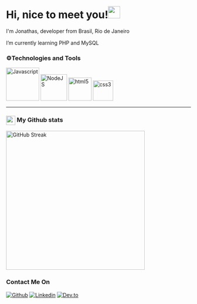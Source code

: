 <h1>Hi, nice to meet you!<img src="https://images.assets-landingi.com/uc/20e3d05d-961d-449d-905b-a543e0cd04e5/giphy5.gif" width="33" align="bottom" style="max-width: 100%; display: inline-block"></h1>

I'm Jonathas, developer from Brasil, Rio de Janeiro 
<img src="https://user-images.githubusercontent.com/102678837/178667298-cd81b7a9-3d88-4945-8e93-4ae5f308911a.png" style="plastic" width="15" align="center" style="max-width: 100%; display: inline-block"> 

I’m currently learning PHP and MySQL

<h3>⚙Technologies and Tools</h3>

<div style="display: inline_block">
 <img alignm="center" alt="Javascript" src="https://img.shields.io/badge/JavaScript-F7DF1E?style=for-the-badge&logo=javascript&logoColor=black" width="90">
 <img alignm="center" alt="NodeJS" src="https://img.shields.io/badge/Node.js-43853D?style=for-the-badge&logo=node.js&logoColor=white" width="72">
 <img alignm="center" alt="html5" src="https://img.shields.io/badge/html5-%23E34F26.svg?style=for-the-badge&logo=html5&logoColor=white" width="63">
 <img alignm="center" alt="css3" src="https://img.shields.io/badge/css3-%231572B6.svg?style=for-the-badge&logo=css3&logoColor=white" width="55">
 <hr></hr>
 
<h3><img src="https://www.pngall.com/wp-content/uploads/12/Graph-PNG-Image-HD.png" width="25" align="center" style="max-width: 100%; display: inline-block"> My Github stats</h3>

<img src="https://camo.githubusercontent.com/749cfd5a4ded1f8144f6fffe62a6ce46628da4b92a15e71a8cb5fc45ef599e9c/68747470733a2f2f6769746875622d726561646d652d73747265616b2d73746174732e6865726f6b756170702e636f6d2f3f757365723d627265616b696e67456e64267468656d653d6461726b26646174655f666f726d61743d6a2532304d25354225323059253544266d61782d77696474683a31307078" alt="GitHub Streak" data-canonical-src="https://github-readme-streak-stats.herokuapp.com/?user=breakingEnd&amp;theme=dark&amp;date_format=j%20M%5B%20Y%5D" style="width: 27em;">

<h3>Contact Me On</h3> 
 
[![Github](https://img.shields.io/badge/GitHub-100000?style=for-the-badge&logo=github&logoColor=white)](https://github.com/breakingEnd)
[![Linkedin](https://img.shields.io/badge/LinkedIn-0077B5?style=for-the-badge&logo=linkedin&logoColor=white)](https://www.linkedin.com/in/jonathas-menezes-56369752/)
[![Dev.to](https://img.shields.io/badge/dev.to-black?style=for-the-badge&logo=dev.to&logoColor=%234DC730)](https://dev.to/breakingend)

